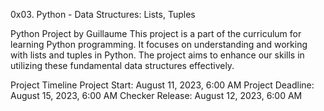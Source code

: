 0x03. Python - Data Structures: Lists, Tuples

Python Project by Guillaume
This project is a part of the curriculum for learning Python programming. It focuses on understanding and working with lists and tuples in Python. The project aims to enhance our skills in utilizing these fundamental data structures effectively.

Project Timeline
Project Start: August 11, 2023, 6:00 AM
Project Deadline: August 15, 2023, 6:00 AM
Checker Release: August 12, 2023, 6:00 AM
